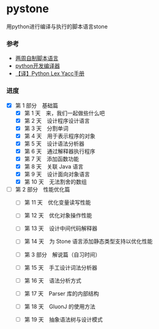 # pystone
用python进行编译与执行的脚本语言stone



### 参考

* [两周自制脚本语言](http://www.ituring.com.cn/book/1215)
* [python开发编译器](http://www.cnblogs.com/lrysjtu/p/6256493.html)
* [【译】Python Lex Yacc手册](http://www.pchou.info/open-source/2014/01/18/52da47204d4cb.html)



### 进度


* [x] 第 1 部分　基础篇
  * [x] 第 1 天　来，我们一起做些什么吧
  * [x] 第 2 天　设计程序设计语言
  * [x] 第 3 天　分割单词
  * [x] 第 4 天　用于表示程序的对象
  * [x] 第 5 天　设计语法分析器
  * [x] 第 6 天　通过解释器执行程序
  * [x] 第 7 天　添加函数功能
  * [x] 第 8 天　关联 Java 语言
  * [x] 第 9 天　设计面向对象语言
  * [x] 第 10 天　无法割舍的数组
* [ ] 第 2 部分　性能优化篇
  * [ ] 第 11 天　优化变量读写性能
  * [ ] 第 12 天　优化对象操作性能
  * [ ] 第 13 天　设计中间代码解释器
  * [ ] 第 14 天　为 Stone 语言添加静态类型支持以优化性能
  * [ ] 第 3 部分　解说篇（自习时间）
  * [ ] 第 15 天　手工设计词法分析器
  * [ ] 第 16 天　语法分析方式
  * [ ] 第 17 天　Parser 库的内部结构
  * [ ] 第 18 天　GluonJ 的使用方法
  * [ ] 第 19 天　抽象语法树与设计模式




